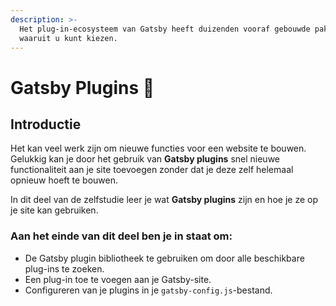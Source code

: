 ```yaml
---
description: >-
  Het plug-in-ecosysteem van Gatsby heeft duizenden vooraf gebouwde pakketten
  waaruit u kunt kiezen.
---
```


# Gatsby Plugins 🔌

## Introductie

Het kan veel werk zijn om nieuwe functies voor een website te bouwen. Gelukkig kan je door het gebruik van **Gatsby plugins** snel nieuwe functionaliteit aan je site toevoegen zonder dat je deze zelf helemaal opnieuw hoeft te bouwen.

In dit deel van de zelfstudie leer je wat **Gatsby plugins** zijn en hoe je ze op je site kan gebruiken.

### Aan het einde van dit deel ben je in staat om:

* De Gatsby plugin bibliotheek te gebruiken om door alle beschikbare plug-ins te zoeken.&#x20;
* Een plug-in toe te voegen aan je Gatsby-site.&#x20;
* Configureren van je plugins in je `gatsby-config.js`-bestand.
